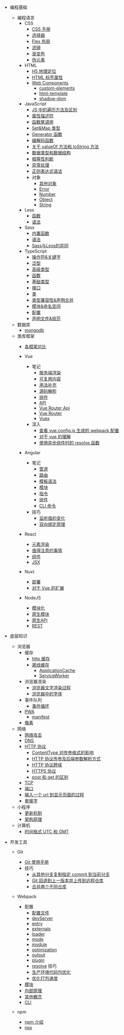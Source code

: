 - 编程基础

  - 编程语言
    - CSS
      - [CSS 手册](技术笔记/编程基础/编程语言/CSS/CSS手册.md)
      - [选择器](技术笔记/编程基础/编程语言/CSS/笔记/选择器.md)
      - [Flex 布局](技术笔记/编程基础/编程语言/CSS/笔记/Flex布局.md)
      - [滤镜](技术笔记/编程基础/编程语言/CSS/笔记/滤镜.md)
      - [渐变色](技术笔记/编程基础/编程语言/CSS/笔记/渐变色.md)
      - [伪元素](技术笔记/编程基础/编程语言/CSS/笔记/伪元素.md)
    - HTML
      - [H5 地理定位](技术笔记/编程基础/编程语言/HTML/笔记/H5地理定位.md)
      - [HTML 标签属性](技术笔记/编程基础/编程语言/HTML/笔记/HTML标签属性.md)
      - [Web Components](技术笔记/编程基础/编程语言/HTML/笔记/WebComponents/web-components.md)
        - [custom-elements](技术笔记/编程基础/编程语言/HTML/笔记/WebComponents/custom-elements.md)
        - [html-template](技术笔记/编程基础/编程语言/HTML/笔记/WebComponents/html-template.md)
        - [shadow-dom](技术笔记/编程基础/编程语言/HTML/笔记/WebComponents/shadow-dom.md)
    - JavaScript
      - [JS 中的遍历方法及区别](技术笔记/编程基础/编程语言/JavaScript/笔记/JS中的遍历方法及区别.md)
      - [属性描述符](技术笔记/编程基础/编程语言/JavaScript/笔记/属性描述符.md)
      - [函数尾调用](技术笔记/编程基础/编程语言/JavaScript/笔记/函数尾调用.md)
      - [Set&Map 类型](技术笔记/编程基础/编程语言/JavaScript/笔记/Set&Map类型.md)
      - [Generator 函数](技术笔记/编程基础/编程语言/JavaScript/笔记/Generator函数.md)
      - [编解码函数](技术笔记/编程基础/编程语言/JavaScript/笔记/编解码函数.md)
      - [关于 valueOf 方法和 toString 方法](技术笔记/编程基础/编程语言/JavaScript/笔记/关于valueOf方法和toString方法.md)
      - [数据类型和数据结构](技术笔记/编程基础/编程语言/JavaScript/笔记/数据类型和数据结构.md)
      - [相等性判断](技术笔记/编程基础/编程语言/JavaScript/笔记/相等性判断.md)
      - [异常处理](技术笔记/编程基础/编程语言/JavaScript/笔记/异常处理.md)
      - [正则表达式语法](技术笔记/编程基础/编程语言/JavaScript/笔记/正则表达式语法.md)
      - 对象
        - [其他对象](技术笔记/编程基础/编程语言/JavaScript/笔记/对象/其他对象.md)
        - [Error](技术笔记/编程基础/编程语言/JavaScript/笔记/对象/Error.md)
        - [Number](技术笔记/编程基础/编程语言/JavaScript/笔记/对象/Number.md)
        - [Object](技术笔记/编程基础/编程语言/JavaScript/笔记/对象/Object.md)
        - [String](技术笔记/编程基础/编程语言/JavaScript/笔记/对象/String.md)
    - Less
      - [函数](技术笔记/编程基础/编程语言/Less/笔记/函数.md)
      - [语法](技术笔记/编程基础/编程语言/Less/笔记/语法.md)
    - Sass
      - [内置函数](技术笔记/编程基础/编程语言/Sass/笔记/内置函数.md)
      - [语法](技术笔记/编程基础/编程语言/Sass/笔记/语法.md)
      - [Sass与Less的异同](技术笔记/编程基础/编程语言/Sass/笔记/Sass与Less的异同.md)
    - TypeScript
      - [操作符&关键字](技术笔记/编程基础/编程语言/TypeScript/笔记/操作符&关键字.md)
      - [泛型](技术笔记/编程基础/编程语言/TypeScript/笔记/泛型.md)
      - [高级类型](技术笔记/编程基础/编程语言/TypeScript/笔记/高级类型.md)
      - [函数](技术笔记/编程基础/编程语言/TypeScript/笔记/函数.md)
      - [基础类型](技术笔记/编程基础/编程语言/TypeScript/笔记/基础类型.md)
      - [接口](技术笔记/编程基础/编程语言/TypeScript/笔记/接口.md)
      - [类](技术笔记/编程基础/编程语言/TypeScript/笔记/类.md)
      - [类型兼容性&声明合并](技术笔记/编程基础/编程语言/TypeScript/笔记/类型兼容性&声明合并.md)
      - [模块&命名空间](技术笔记/编程基础/编程语言/TypeScript/笔记/模块&命名空间.md)
      - [配置](技术笔记/编程基础/编程语言/TypeScript/笔记/配置.md)
      - [声明文件&规范](技术笔记/编程基础/编程语言/TypeScript/笔记/声明文件&规范.md)
  - 数据库
    - [mongodb](技术笔记/编程基础/后端知识/数据库/MongoDB/mongodb.md)
  - 类库框架
    - [各框架对比](技术笔记/编程基础/类库框架/各框架对比.md)

    - Vue
      - 笔记
        - [服务端渲染](技术笔记/编程基础/类库框架/Vue/笔记/服务端渲染.md)
        - [可复用内容](技术笔记/编程基础/类库框架/Vue/笔记/可复用内容.md)
        - [用法补充](技术笔记/编程基础/类库框架/Vue/笔记/用法补充.md)
        - [源码解析](技术笔记/编程基础/类库框架/Vue/笔记/源码解析.md)
        - [组件](技术笔记/编程基础/类库框架/Vue/笔记/组件.md)
        - [API](技术笔记/编程基础/类库框架/Vue/笔记/API.md)
        - [Vue Router Api](技术笔记/编程基础/类库框架/Vue/笔记/vue-router-api.md)
        - [Vue Router](技术笔记/编程基础/类库框架/Vue/笔记/vue-router.md)
        - [Vuex](技术笔记/编程基础/类库框架/Vue/笔记/Vuex.md)
      - 深入
        - [查看 vue.config.js 生成的 webpack 配置](技术笔记/编程基础/类库框架/Vue/其他/查看vue.config.js生成的webpack配置.md)
        - [对于 vue 的理解](技术笔记/编程基础/类库框架/Vue/其他/对于vue的理解.md)
        - [使用异步组件时的 resolve 函数](技术笔记/编程基础/类库框架/Vue/其他/使用异步组件时的resolve函数.md)
    - Angular

      - 笔记
        - [管道](技术笔记/编程基础/类库框架/Angular/笔记/管道.md)
        - [路由](技术笔记/编程基础/类库框架/Angular/笔记/路由.md)
        - [模板语法](技术笔记/编程基础/类库框架/Angular/笔记/模板语法.md)
        - [模块](技术笔记/编程基础/类库框架/Angular/笔记/模块.md)
        - [指令](技术笔记/编程基础/类库框架/Angular/笔记/指令.md)
        - [组件](技术笔记/编程基础/类库框架/Angular/笔记/组件.md)
        - [CLI 命令](技术笔记/编程基础/类库框架/Angular/笔记/CLI命令.md)
      - 技巧
        - [监听值的变化](技术笔记/编程基础/类库框架/Angular/技巧/监听值的变化.md)
        - [双向绑定原理](技术笔记/编程基础/类库框架/Angular/技巧/双向绑定原理.md)
    - React
      - [元素渲染](技术笔记/编程基础/类库框架/React/笔记/元素渲染.md)
      - [值得注意的事情](技术笔记/编程基础/类库框架/React/笔记/值得注意的事情.md)
      - [组件](技术笔记/编程基础/类库框架/React/笔记/组件.md)
      - [JSX](技术笔记/编程基础/类库框架/React/笔记/JSX.md)
    - Nuxt
      - [部署](技术笔记/编程基础/类库框架/Nuxt/部署.md)
      - [对于 Vue 的扩展](技术笔记/编程基础/类库框架/Nuxt/对于Vue的扩展.md)
    - NodeJS
      - [模块化](技术笔记/编程基础/类库框架/NodeJS/笔记/模块化.md)
      - [原生模块](技术笔记/编程基础/类库框架/NodeJS/笔记/原生模块.md)
      - [原生API](技术笔记/编程基础/类库框架/NodeJS/笔记/原生API.md)
      - [REST](技术笔记/编程基础/类库框架/NodeJS/笔记/REST.md)


- 底层知识
  - 浏览器
    - 缓存
      - [http 缓存](技术笔记/底层知识/浏览器/缓存/http缓存.md)
      - [离线缓存](技术笔记/底层知识/浏览器/缓存/离线缓存/离线缓存.md)
        - [ApplicationCache](技术笔记/底层知识/浏览器/缓存/离线缓存/ApplicationCache.md)
        - [ServiceWorker](技术笔记/底层知识/浏览器/缓存/离线缓存/ServiceWorker.md)
    - 浏览器渲染
      - [浏览器文字渲染过程](技术笔记/底层知识/浏览器/浏览器渲染/浏览器中的文字渲染过程.md)
      - [浏览器中的字体](技术笔记/底层知识/浏览器/浏览器渲染/浏览器中的字体.md)
    - 事件队列
      - [事件循环](技术笔记/底层知识/浏览器/事件队列/事件循环.md)
    - [PWA](技术笔记/底层知识/浏览器/PWA/PWA.md)
      - [manifest](技术笔记/底层知识/浏览器/PWA/manifest.md)
    - [像素](技术笔记/底层知识/浏览器/像素.md)
  - 网络
    - [网络攻击](技术笔记/底层知识/网络/网络攻击/网络攻击.md)
    - [DNS](技术笔记/底层知识/网络/网络攻击/DNS.md)
    - [HTTP 协议](技术笔记/底层知识/网络/http协议/http协议.md)
      - [ContentType 对传参格式的影响](技术笔记/底层知识/网络/http协议/ContentType对传参格式的影响.md)
      - [HTTP 协议传参及后端参数解析方式](技术笔记/底层知识/网络/http协议/http协议传参及后端参数解析方式.md)
      - [HTTP 协议跨域](技术笔记/底层知识/网络/http协议/http协议跨域.md)
      - [HTTPS 协议](技术笔记/底层知识/网络/http协议/https协议.md)
      - [post 和 get 的区别](技术笔记/底层知识/网络/http协议/post和get的区别.md)
    - [TCP](技术笔记/底层知识/网络/tcp/tcp.md)
    - [端口](技术笔记/底层知识/网络/端口.md)
    - [输入一个 url 到显示页面的过程](技术笔记/底层知识/网络/输入一个url到显示页面的过程.md)
    - [套接字](技术笔记/底层知识/网络/套接字.md)
  - 小程序
    - [更新机制](技术笔记/底层知识/小程序/更新机制.md)
    - [架构原理](技术笔记/底层知识/小程序/架构原理.md)
  - 计算机
    - [时间格式 UTC 和 GMT](技术笔记/底层知识/计算机/时间格式UTC和GMT.md)

- 开发工具

  - Git

    - [Git 使用手册](技术笔记/开发工具/git/git使用手册.md)
    - 技巧
      - [从其他分支复制指定 commit 到当前分支](技术笔记/开发工具/git/技巧/从其他分支复制指定commit到当前分支.md)
      - [Git 回退到上一版本并上传到远程仓库](技术笔记/开发工具/git/技巧/git回退到上一版本并上传到远程仓库.md)
      - [合并两个不同仓库](技术笔记/开发工具/git/技巧/合并两个不同仓库.md)

  - Webpack

    - 配置
      - [配置文件](技术笔记/开发工具/webpack/笔记/配置/配置文件.md)
      - [devServer](技术笔记/开发工具/webpack/笔记/配置/devServer.md)
      - [entry](技术笔记/开发工具/webpack/笔记/配置/entry.md)
      - [externals](技术笔记/开发工具/webpack/笔记/配置/externals.md)
      - [loader](技术笔记/开发工具/webpack/笔记/配置/loader.md)
      - [mode](技术笔记/开发工具/webpack/笔记/配置/mode.md)
      - [module](技术笔记/开发工具/webpack/笔记/配置/module.md)
      - [optimization](技术笔记/开发工具/webpack/笔记/配置/optimization.md)
      - [output](技术笔记/开发工具/webpack/笔记/配置/output.md)
      - [plugin](技术笔记/开发工具/webpack/笔记/配置/plugin.md)
      - [resolve](技术笔记/开发工具/webpack/笔记/配置/resolve.md)
        技巧
      - [生产环境代码包优化](技术笔记/开发工具/webpack/笔记/技巧/生产环境代码包优化.md)
      - [优化打包速度](技术笔记/开发工具/webpack/笔记/技巧/优化打包速度.md)
    - [模块](技术笔记/开发工具/webpack/笔记/模块.md)
    - [内部原理](技术笔记/开发工具/webpack/笔记/内部原理.md)
    - [其他概念](技术笔记/开发工具/webpack/笔记/其他概念.md)
    - [CLI](技术笔记/开发工具/webpack/笔记/CLI.md)

  - npm
    - [npm 介绍](技术笔记/开发工具/npm/npm介绍.md)
    - [npx](技术笔记/开发工具/npm/npx.md)
